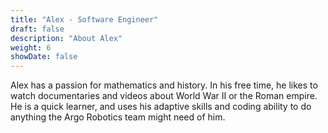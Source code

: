 ```yaml
---
title: "Alex - Software Engineer"
draft: false
description: "About Alex"
weight: 6
showDate: false
---
```


Alex has a passion for mathematics and history. In his free time, he likes to watch documentaries and videos about World War II or the Roman empire. He is a quick learner, and uses his adaptive skills and coding ability to do anything the Argo Robotics team might need of him.

